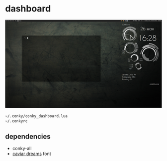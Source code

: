 # dashboard

![screenshot](/screenshot.png?raw=true)

```
~/.conky/conky_dashboard.lua
~/.conkyrc
```
## dependencies

- conky-all
- [caviar dreams](https://www.dafont.com/caviar-dreams.font) font

